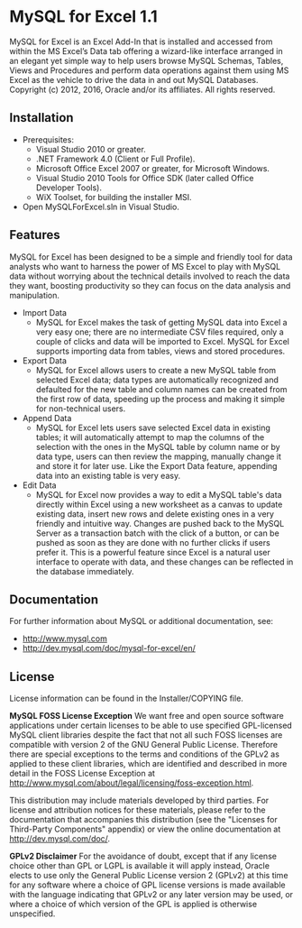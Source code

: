 MySQL for Excel 1.1
=========
MySQL for Excel is an Excel Add-In that is installed and accessed from within the MS Excel’s Data tab offering a wizard-like interface arranged in an elegant yet simple way to help users browse MySQL Schemas, Tables, Views and Procedures and perform data operations against them using MS Excel as the vehicle to drive the data in and out MySQL Databases.
Copyright (c) 2012, 2016, Oracle and/or its affiliates. All rights reserved.

## Installation

* Prerequisites:
	* Visual Studio 2010 or greater.
	* .NET Framework 4.0 (Client or Full Profile).
	* Microsoft Office Excel 2007 or greater, for Microsoft Windows.
	* Visual Studio 2010 Tools for Office SDK (later called Office Developer Tools).
	* WiX Toolset, for building the installer MSI.
* Open MySQLForExcel.sln in Visual Studio.

## Features

MySQL for Excel has been designed to be a simple and friendly tool for data analysts who want to harness the power of MS Excel to play with MySQL data without worrying about the technical details involved to reach the data they want, boosting productivity so they can focus on the data analysis and manipulation.

* Import Data
	* MySQL for Excel makes the task of getting MySQL data into Excel a very easy one; there are no intermediate CSV files required, only a couple of clicks and data will be imported to Excel. MySQL for Excel supports importing data from tables, views and stored procedures.
* Export Data
	* MySQL for Excel allows users to create a new MySQL table from selected Excel data; data types are automatically recognized and defaulted for the new table and column names can be created from the first row of data, speeding up the process and making it simple for non-technical users.
* Append Data
	* MySQL for Excel lets users save selected Excel data in existing tables; it will automatically attempt to map the columns of the selection with the ones in the MySQL table by column name or by data type, users can then review the mapping, manually change it and store it for later use. Like the Export Data feature, appending data into an existing table is very easy.
* Edit Data
	* MySQL for Excel now provides a way to edit a MySQL table's data directly within Excel using a new worksheet as a canvas to update existing data, insert new rows and delete existing ones in a very friendly and intuitive way. Changes are pushed back to the MySQL Server as a transaction batch with the click of a button, or can be pushed as soon as they are done with no further clicks if users prefer it. This is a powerful feature since Excel is a natural user interface to operate with data, and these changes can be reflected in the database immediately.

## Documentation

For further information about MySQL or additional documentation, see:
* http://www.mysql.com
* http://dev.mysql.com/doc/mysql-for-excel/en/

## License

License information can be found in the Installer/COPYING file.

__MySQL FOSS License Exception__
We want free and open source software applications under certain licenses to be able to use specified GPL-licensed MySQL client libraries despite the fact that not all such FOSS licenses are compatible with version 2 of the GNU General Public License.
Therefore there are special exceptions to the terms and conditions of the GPLv2 as applied to these client libraries, which are identified and described in more detail in the FOSS License Exception at http://www.mysql.com/about/legal/licensing/foss-exception.html.

This distribution may include materials developed by third parties.
For license and attribution notices for these materials, please refer to the documentation that accompanies this distribution (see the "Licenses for Third-Party Components" appendix) or view the online documentation at http://dev.mysql.com/doc/.

__GPLv2 Disclaimer__
For the avoidance of doubt, except that if any license choice other than GPL or LGPL is available it will apply instead, Oracle elects to use only the General Public License version 2 (GPLv2) at this time for any software where a choice of GPL  license versions is made available with the language indicating that GPLv2 or any later version may be used, or where a choice of which version of the GPL is applied is otherwise unspecified.